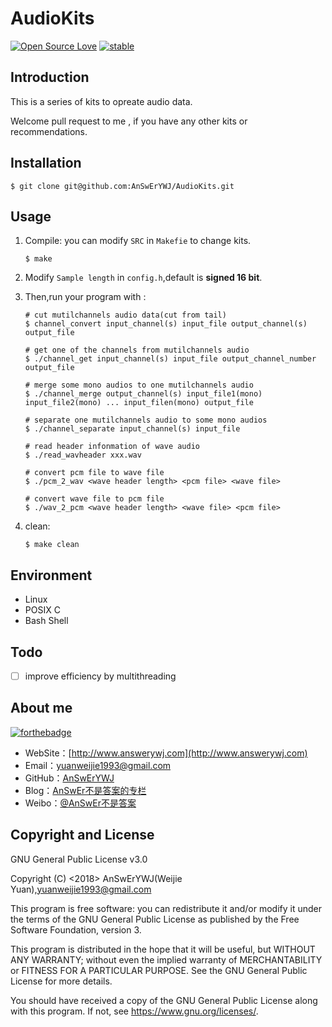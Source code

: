 # AudioKits 
[![Open Source Love](https://badges.frapsoft.com/os/v1/open-source.png?v=103)](https://github.com/ellerbrock/open-source-badge/)
[![stable](http://badges.github.io/stability-badges/dist/stable.svg)](http://github.com/badges/stability-badges)

## Introduction
This is a series of kits to opreate audio data.

Welcome pull request to me , if you have any other kits or recommendations.


## Installation
```
$ git clone git@github.com:AnSwErYWJ/AudioKits.git
```

## Usage
1. Compile: you can modify ``SRC`` in ``Makefie`` to change kits.
    ```
    $ make
    ```
    
2.   Modify ``Sample length`` in ``config.h``,default is **signed 16 bit**.
    
    
3. Then,run your program with :
    ```
    # cut mutilchannels audio data(cut from tail) 
    $ channel_convert input_channel(s) input_file output_channel(s) output_file
    
    # get one of the channels from mutilchannels audio 
    $ ./channel_get input_channel(s) input_file output_channel_number output_file
    
    # merge some mono audios to one mutilchannels audio
    $ ./channel_merge output_channel(s) input_file1(mono) input_file2(mono) ... input_filen(mono) output_file
    
    # separate one mutilchannels audio to some mono audios
    $ ./channel_separate input_channel(s) input_file
    
    # read header infonmation of wave audio
    $ ./read_wavheader xxx.wav
    
    # convert pcm file to wave file
    $ ./pcm_2_wav <wave header length> <pcm file> <wave file>
    
    # convert wave file to pcm file
    $ ./wav_2_pcm <wave header length> <wave file> <pcm file>
    ```
    
4. clean:
    ```
    $ make clean
    ```

## Environment
+ Linux
+ POSIX C
+ Bash Shell

## Todo
- [ ] improve efficiency by multithreading

## About me
[![forthebadge](http://forthebadge.com/images/badges/ages-20-30.svg)](http://forthebadge.com)
- WebSite：[http://www.answerywj.com](http://www.answerywj.com)
- Email：[yuanweijie1993@gmail.com](https://mail.google.com)
- GitHub：[AnSwErYWJ](https://github.com/AnSwErYWJ)
- Blog：[AnSwEr不是答案的专栏](http://blog.csdn.net/u011192270)
- Weibo：[@AnSwEr不是答案](http://weibo.com/1783591593)

## Copyright and License
GNU General Public License v3.0

Copyright (C) <2018> AnSwErYWJ(Weijie Yuan),yuanweijie1993@gmail.com

This program is free software: you can redistribute it and/or modify it under the terms of the GNU General Public License as published by the Free Software Foundation, version 3.

This program is distributed in the hope that it will be useful, but WITHOUT ANY WARRANTY; without even the implied warranty of MERCHANTABILITY or FITNESS FOR A PARTICULAR PURPOSE. See the GNU General Public License for more details.

You should have received a copy of the GNU General Public License along with this program. If not, see <https://www.gnu.org/licenses/>.
